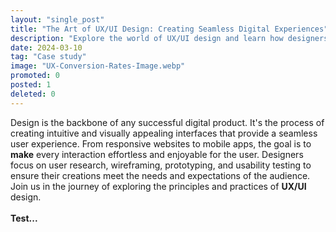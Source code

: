 ```yaml
---
layout: "single_post"
title: "The Art of UX/UI Design: Creating Seamless Digital Experiences"
description: "Explore the world of UX/UI design and learn how designers craft user-centric digital experiences that delight and engage users."
date: 2024-03-10
tag: "Case study"
image: "UX-Conversion-Rates-Image.webp"
promoted: 0
posted: 1
deleted: 0
---
```


<p style="text-align: left;">
Design is the backbone of any successful digital product. It's the process of creating intuitive and visually appealing interfaces that provide a seamless user experience. From responsive websites to mobile apps, the goal is to <strong>make</strong> every interaction effortless and enjoyable for the user. Designers focus on user research, wireframing, prototyping, and usability testing to ensure their creations meet the needs and expectations of the audience. Join us in the journey of exploring the principles and practices of <strong>UX/UI</strong> design.<br /><br /><strong>Test...</strong>
</p>